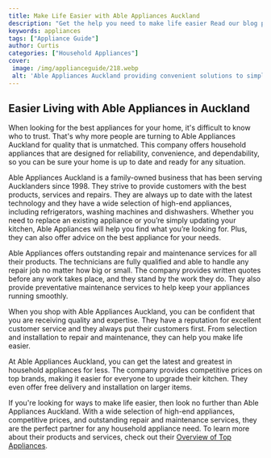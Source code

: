 ```yaml
---
title: Make Life Easier with Able Appliances Auckland
description: "Get the help you need to make life easier Read our blog post on Able Appliances Auckland and learn how they can help you get your home appliances up and running again"
keywords: appliances
tags: ["Appliance Guide"]
author: Curtis
categories: ["Household Appliances"]
cover: 
 image: /img/applianceguide/218.webp
 alt: 'Able Appliances Auckland providing convenient solutions to simplify your life'
---
```

## Easier Living with Able Appliances in Auckland

When looking for the best appliances for your home, it's difficult to know who to trust. That's why more people are turning to Able Appliances Auckland for quality that is unmatched. This company offers household appliances that are designed for reliability, convenience, and dependability, so you can be sure your home is up to date and ready for any situation.

Able Appliances Auckland is a family-owned business that has been serving Aucklanders since 1998. They strive to provide customers with the best products, services and repairs. They are always up to date with the latest technology and they have a wide selection of high-end appliances, including refrigerators, washing machines and dishwashers. Whether you need to replace an existing appliance or you’re simply updating your kitchen, Able Appliances will help you find what you’re looking for. Plus, they can also offer advice on the best appliance for your needs.

Able Appliances offers outstanding repair and maintenance services for all their products. The technicians are fully qualified and able to handle any repair job no matter how big or small. The company provides written quotes before any work takes place, and they stand by the work they do. They also provide preventative maintenance services to help keep your appliances running smoothly.

When you shop with Able Appliances Auckland, you can be confident that you are receiving quality and expertise. They have a reputation for excellent customer service and they always put their customers first. From selection and installation to repair and maintenance, they can help you make life easier.

At Able Appliances Auckland, you can get the latest and greatest in household appliances for less. The company provides competitive prices on top brands, making it easier for everyone to upgrade their kitchen. They even offer free delivery and installation on larger items.

If you're looking for ways to make life easier, then look no further than Able Appliances Auckland. With a wide selection of high-end appliances, competitive prices, and outstanding repair and maintenance services, they are the perfect partner for any household appliance need. To learn more about their products and services, check out their [Overview of Top Appliances](./pages/appliance-overview).
